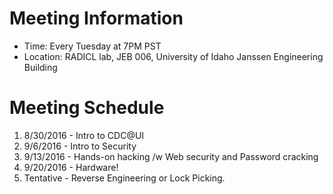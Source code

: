 # Meeting Information
* Time: Every Tuesday at 7PM PST
* Location: RADICL lab, JEB 006, University of Idaho Janssen Engineering Building


# Meeting Schedule
1. 8/30/2016 - Intro to CDC@UI
2. 9/6/2016 - Intro to Security
3. 9/13/2016 - Hands-on hacking /w Web security and Password cracking
4. 9/20/2016 - Hardware!
5. Tentative - Reverse Engineering or Lock Picking. 
